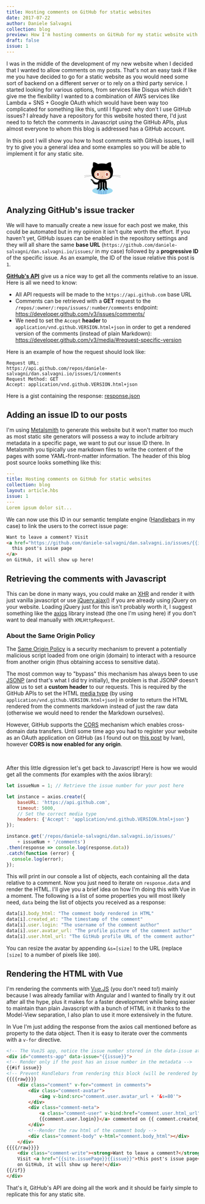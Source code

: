 ```yaml
---
title: Hosting comments on GitHub for static websites
date: 2017-07-22
author: Daniele Salvagni
collection: blog
preview: How I'm hosting comments on GitHub for my static website with Vue.js and GitHub APIs
draft: false
issue: 1
---
```

I was in the middle of the development of my new website when I decided that I wanted to allow comments on my posts. That's not an easy task if like me you have decided to go for a static website as you would need some sort of backend on a different server or to rely on a third party service. I started looking for various options, from services like Disqus which didn't give me the flexibility I wanted to a combination of AWS services like Lambda + SNS + Google OAuth which would have been way too complicated for something like this, until I figured: why don't I use GitHub issues? I already have a repository for this website hosted there, I'd just need to to fetch the comments in Javascript using the GitHub APIs, plus almost everyone to whom this blog is addressed has a GitHub account.

In this post I will show you how to host comments with GitHub issues, I will try to give you a general idea and some examples so you will be able to implement it for any static site.

<p style="text-align:center;"><svg style="height: 6em;" xmlns="http://www.w3.org/2000/svg" viewBox="-0.2 -1 379 334">
 <path id="puddle" fill="#9CDAF1" d="m296.94 295.43c0 20.533-47.56 37.176-106.22 37.176-58.67 0-106.23-16.643-106.23-37.176s47.558-37.18 106.23-37.18c58.66 0 106.22 16.65 106.22 37.18z"/>
 <g id="shadow-legs" fill="#7DBBE6">
  <path d="m161.85 331.22v-26.5c0-3.422-.619-6.284-1.653-8.701 6.853 5.322 7.316 18.695 7.316 18.695v17.004c6.166.481 12.534.773 19.053.861l-.172-16.92c-.944-23.13-20.769-25.961-20.769-25.961-7.245-1.645-7.137 1.991-6.409 4.34-7.108-12.122-26.158-10.556-26.158-10.556-6.611 2.357-.475 6.607-.475 6.607 10.387 3.775 11.33 15.105 11.33 15.105v23.622c5.72.98 11.71 1.79 17.94 2.4z"/>
  <path d="m245.4 283.48s-19.053-1.566-26.16 10.559c.728-2.35.839-5.989-6.408-4.343 0 0-19.824 2.832-20.768 25.961l-.174 16.946c6.509-.025 12.876-.254 19.054-.671v-17.219s.465-13.373 7.316-18.695c-1.034 2.417-1.653 5.278-1.653 8.701v26.775c6.214-.544 12.211-1.279 17.937-2.188v-24.113s.944-11.33 11.33-15.105c0-.01 6.13-4.26-.48-6.62z"/>
 </g>
 <path id="cat" d="m378.18 141.32l.28-1.389c-31.162-6.231-63.141-6.294-82.487-5.49 3.178-11.451 4.134-24.627 4.134-39.32 0-21.073-7.917-37.931-20.77-50.759 2.246-7.25 5.246-23.351-2.996-43.963 0 0-14.541-4.617-47.431 17.396-12.884-3.22-26.596-4.81-40.328-4.81-15.109 0-30.376 1.924-44.615 5.83-33.94-23.154-48.923-18.411-48.923-18.411-9.78 24.457-3.733 42.566-1.896 47.063-11.495 12.406-18.513 28.243-18.513 47.659 0 14.658 1.669 27.808 5.745 39.237-19.511-.71-50.323-.437-80.373 5.572l.276 1.389c30.231-6.046 61.237-6.256 80.629-5.522.898 2.366 1.899 4.661 3.021 6.879-19.177.618-51.922 3.062-83.303 11.915l.387 1.36c31.629-8.918 64.658-11.301 83.649-11.882 11.458 21.358 34.048 35.152 74.236 39.484-5.704 3.833-11.523 10.349-13.881 21.374-7.773 3.718-32.379 12.793-47.142-12.599 0 0-8.264-15.109-24.082-16.292 0 0-15.344-.235-1.059 9.562 0 0 10.267 4.838 17.351 23.019 0 0 9.241 31.01 53.835 21.061v32.032s-.943 11.33-11.33 15.105c0 0-6.137 4.249.475 6.606 0 0 28.792 2.361 28.792-21.238v-34.929s-1.142-13.852 5.663-18.667v57.371s-.47 13.688-7.551 18.881c0 0-4.723 8.494 5.663 6.137 0 0 19.824-2.832 20.769-25.961l.449-58.06h4.765l.453 58.06c.943 23.129 20.768 25.961 20.768 25.961 10.383 2.357 5.663-6.137 5.663-6.137-7.08-5.193-7.551-18.881-7.551-18.881v-56.876c6.801 5.296 5.663 18.171 5.663 18.171v34.929c0 23.6 28.793 21.238 28.793 21.238 6.606-2.357.474-6.606.474-6.606-10.386-3.775-11.33-15.105-11.33-15.105v-45.786c0-17.854-7.518-27.309-14.87-32.3 42.859-4.25 63.426-18.089 72.903-39.591 18.773.516 52.557 2.803 84.873 11.919l.384-1.36c-32.131-9.063-65.692-11.408-84.655-11.96.898-2.172 1.682-4.431 2.378-6.755 19.25-.80 51.38-.79 82.66 5.46z"/>
 <path id="face" fill="#F4CBB2" d="m258.19 94.132c9.231 8.363 14.631 18.462 14.631 29.343 0 50.804-37.872 52.181-84.585 52.181-46.721 0-84.589-7.035-84.589-52.181 0-10.809 5.324-20.845 14.441-29.174 15.208-13.881 40.946-6.531 70.147-6.531 29.07-.004 54.72-7.429 69.95 6.357z"/>
 <path id="eyes" fill="#FFF" d="m160.1 126.06 c0 13.994-7.88 25.336-17.6 25.336-9.72 0-17.6-11.342-17.6-25.336 0-13.992 7.88-25.33 17.6-25.33 9.72.01 17.6 11.34 17.6 25.33z m94.43 0 c0 13.994-7.88 25.336-17.6 25.336-9.72 0-17.6-11.342-17.6-25.336 0-13.992 7.88-25.33 17.6-25.33 9.72.01 17.6 11.34 17.6 25.33z"/>
 <g fill="#AD5C51">
   <path id="pupils" d="m154.46 126.38 c0 9.328-5.26 16.887-11.734 16.887s-11.733-7.559-11.733-16.887c0-9.331 5.255-16.894 11.733-16.894 6.47 0 11.73 7.56 11.73 16.89z m94.42 0 c0 9.328-5.26 16.887-11.734 16.887s-11.733-7.559-11.733-16.887c0-9.331 5.255-16.894 11.733-16.894 6.47 0 11.73 7.56 11.73 16.89z"/>
   <circle id="nose" cx="188.5" cy="148.56" r="4.401"/>
   <path id="mouth" d="m178.23 159.69c-.26-.738.128-1.545.861-1.805.737-.26 1.546.128 1.805.861 1.134 3.198 4.167 5.346 7.551 5.346s6.417-2.147 7.551-5.346c.26-.738 1.067-1.121 1.805-.861s1.121 1.067.862 1.805c-1.529 4.324-5.639 7.229-10.218 7.229s-8.68-2.89-10.21-7.22z"/>
 </g>
 <path id="octo" fill="#C3E4D8" d="m80.641 179.82 c0 1.174-1.376 2.122-3.07 2.122-1.693 0-3.07-.948-3.07-2.122 0-1.175 1.377-2.127 3.07-2.127 1.694 0 3.07.95 3.07 2.13z m8.5 4.72 c0 1.174-1.376 2.122-3.07 2.122-1.693 0-3.07-.948-3.07-2.122 0-1.175 1.377-2.127 3.07-2.127 1.694 0 3.07.95 3.07 2.13z m5.193 6.14 c0 1.174-1.376 2.122-3.07 2.122-1.693 0-3.07-.948-3.07-2.122 0-1.175 1.377-2.127 3.07-2.127 1.694 0 3.07.95 3.07 2.13z m4.72 7.08 c0 1.174-1.376 2.122-3.07 2.122-1.693 0-3.07-.948-3.07-2.122 0-1.175 1.377-2.127 3.07-2.127 1.694 0 3.07.95 3.07 2.13z m5.188 6.61 c0 1.174-1.376 2.122-3.07 2.122-1.693 0-3.07-.948-3.07-2.122 0-1.175 1.377-2.127 3.07-2.127 1.694 0 3.07.95 3.07 2.13z m7.09 5.66 c0 1.174-1.376 2.122-3.07 2.122-1.693 0-3.07-.948-3.07-2.122 0-1.175 1.377-2.127 3.07-2.127 1.694 0 3.07.95 3.07 2.13z m9.91 3.78 c0 1.174-1.376 2.122-3.07 2.122-1.693 0-3.07-.948-3.07-2.122 0-1.175 1.377-2.127 3.07-2.127 1.694 0 3.07.95 3.07 2.13z m9.87 0 c0 1.174-1.376 2.122-3.07 2.122-1.693 0-3.07-.948-3.07-2.122 0-1.175 1.377-2.127 3.07-2.127 1.694 0 3.07.95 3.07 2.13z m10.01 -1.64 c0 1.174-1.376 2.122-3.07 2.122-1.693 0-3.07-.948-3.07-2.122 0-1.175 1.377-2.127 3.07-2.127 1.694 0 3.07.95 3.07 2.13z"/>
 <path id="drop" fill="#9CDAF1" d="m69.369 186.12l-3.066 10.683s-.8 3.861 2.84 4.546c3.8-.074 3.486-3.627 3.223-4.781z"/>
</svg></p>

## Analyzing GitHub's issue tracker

We will have to manually create a new issue for each post we make, this could be automated but in my opinion it isn't quite worth the effort. If you haven't yet, GitHub issues can be enabled in the repository settings and they will all share the same **base URL** (`https://github.com/daniele-salvagni/dan.salvagni.io/issues/` in my case) followed by a **progressive ID** of the specific issue. As an example, the ID of the issue relative this post is `1`.

[**GitHub's API**](https://developer.github.com/v3/issues/) give us a nice way to get all the comments relative to an issue. Here is all we need to know:

- All API requests will be made to the `https://api.github.com` base URL
- Comments can be retrieved with a **GET** request to the `/repos/:owner/:repo/issues/:number/comments` endpoint: https://developer.github.com/v3/issues/comments/
- We need to set the `Accept` **header** to `application/vnd.github.VERSION.html+json` in order to get a rendered version of the comments (instead of plain Markdown): https://developer.github.com/v3/media/#request-specific-version

Here is an example of how the request should look like:

```
Request URL:
https://api.github.com/repos/daniele-salvagni/dan.salvagni.io/issues/1/comments
Request Method: GET
Accept: application/vnd.github.VERSION.html+json
```

Here is a gist containing the response: [response.json](https://gist.github.com/daniele-salvagni/63275d66bce137d57a5c6c495dd5f877)



## Adding an issue ID to our posts

I'm using [Metalsmith](https://github.com/segmentio/metalsmith) to generate this website but it won't matter too much as most static site generators will possess a way to include arbitrary metadata in a specific page, we want to put our issue ID there. In Metalsmith you tipically use markdown files to write the content of the pages with some YAML-front-matter information. The header of this blog post source looks something like this:

```yaml
---
title: Hosting comments on GitHub for static websites
collection: blog
layout: article.hbs
issue: 1
---
Lorem ipsum dolor sit...
```

We can now use this ID in our semantic template engine ([Handlebars](http://handlebarsjs.com/) in my case) to link the users to the correct issue page:

```html
Want to leave a comment? Visit
<a href="https://github.com/daniele-salvagni/dan.salvagni.io/issues/{{issue}}">
  this post's issue page
</a>
on GitHub, it will show up here!
```



## Retrieving the comments with Javascript

This can be done in many ways, you could make an [XHR](https://developer.mozilla.org/en-US/docs/Web/API/XMLHttpRequest) and render it with just vanilla javascript or use [jQuery.ajax()](http://api.jquery.com/jquery.ajax/) if you are already using jQuery on your website. Loading jQuery just for this isn't probably worth it, I suggest something like the [axios](https://github.com/mzabriskie/axios) library instead (the one I'm using here) if you don't want to deal manually with `XMLHttpRequest`.


### About the Same Origin Policy

The [Same Origin Policy](https://en.wikipedia.org/wiki/Same-origin_policy) is a security mechanism to prevent a potentially malicious script loaded from one origin (domain) to interact with a resource from another origin (thus obtaining access to sensitive data).

The most common way to "bypass" this mechanism has always been to use [JSONP](http://en.wikipedia.org/wiki/JSONP) (and that's what I did try initially), the problem is that JSONP doesn't allow us to set a **custom header** to our requests. This is required by the GitHub APIs to set the HTML [media type](https://developer.github.com/v3/media/) (by using `application/vnd.github.VERSION.html+json`) in order to return the HTML rendered from the comments markdown instead of just the raw data (otherwise we would need to render the Markdown ourselves).

However, GitHub supports the [CORS](https://developer.mozilla.org/en-US/docs/Web/HTTP/Access_control_CORS) mechanism which enables cross-domain data transfers. Until some time ago you had to register your website as an OAuth application on GitHub (as I found out on [this post](http://ivanzuzak.info/2011/02/18/github-hosted-comments-for-github-hosted-blogs.html) by Ivan), however **CORS is now enabled for any origin**.

<br>

After this little digression let's get back to Javascript! Here is how we would get all the comments (for examples with the axios library):

```javascript
let issueNum = 1; // Retrieve the issue number for your post here

let instance = axios.create({
    baseURL: 'https://api.github.com',
    timeout: 5000,
    // Set the correct media type
    headers: {'Accept': 'application/vnd.github.VERSION.html+json'}
});

instance.get('/repos/daniele-salvagni/dan.salvagni.io/issues/'
    + issueNum + '/comments')
.then(response => console.log(response.data))
.catch(function (error) {
  console.log(error);
});
```

This will print in our console a list of objects, each containing all the data relative to a comment. Now you just need to iterate on `response.data` and render the HTML. I'll give you a brief idea on how I'm doing this with Vue in a moment. The following is a list of some properties you will most likely need, `data` being the list of objects you received as a response:

```javascript
data[i].body_html: "The comment body rendered in HTML"
data[i].created_at: "The timestamp of the comment"
data[i].user.login: "The username of the comment author"
data[i].user.avatar_url: "The profile picture of the comment author"
data[i].user.html_url: "The GitHub profile URL of the comment author"
```

You can resize the avatar by appending `&s=[size]` to the URL (replace `[size]` to a number of pixels like `100`).



## Rendering the HTML with Vue

I'm rendering the comments with [Vue.JS](https://vuejs.org/) (you don't need to!) mainly because I was already familiar with Angular and I wanted to finally try it out after all the hype, plus it makes for a faster development while being easier to maintain than plain Javascript with a bunch of HTML in it thanks to the Model-View separation, I also plan to use it more extensively in the future.

In Vue I'm just adding the response from the axios call mentioned before as property to the data object. Then it is easy to iterate over the comments with a `v-for` directive.

```html
<!-- The VueJS app, notice the issue number stored in the data-issue attribute -->
<div id="comments-app" data-issue="{{issue}}">
<!-- Render only if the post has an issue number in the metadata -->
{{#if issue}}
<!-- Prevent Handlebars from rendering this block (will be rendered by Vue) -->
{{{{raw}}}}
    <div class="comment" v-for="comment in comments">
        <div class="comment-avatar">
            <img v-bind:src="comment.user.avatar_url + '&s=80'">
        </div>
        <div class="comment-meta">
            <a class="comment-user" v-bind:href="comment.user.html_url">
            {{comment.user.login}}</a> commented on {{ comment.created_at }}
        </div>
        <!--Render the raw html of the comment body -->
        <div class="comment-body" v-html="comment.body_html"></div>
    </div>
{{{{/raw}}}}
    <div class="comment-write"><strong>Want to leave a comment?</strong>
    Visit <a href="{{site.issuePage}}{{issue}}">this post's issue page</a>
    on GitHub, it will show up here!</div>
{{/if}}
</div>
```

That's it, GitHub's API are doing all the work and it should be fairly simple to replicate this for any static site.
